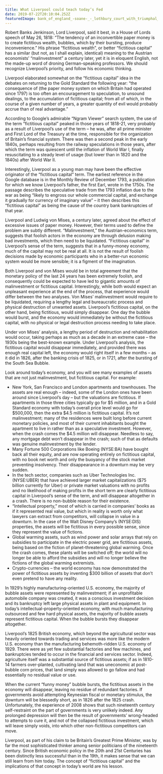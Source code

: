 ```yaml
---
title: What Liverpool could teach today’s Fed
date: 2019-07-22T20:10:04.252Z
featuredImage: bank_of_england_-soane-_-_lothbury_court_with_triumphal_arch.jpg
---
```

Robert Banks Jenkinson, Lord Liverpool, said it best, in a House of Lords speech of May 26, 1818: “The tendency of an inconvertible paper money is to create fictitious wealth, bubbles, which by their bursting, produce inconvenience.” His phrase “fictitious wealth”, or better “fictitious capital” has a similar (but not, as I shall explain, identical) meaning to the Austrian economists’ “malinvestment” a century later, yet it is in eloquent English, not the made-up word of droning German-speaking professors. We should recognize Liverpool’s priority, and follow his economic thinking.

Liverpool elaborated somewhat on the “fictitious capital” idea in the debates on returning to the Gold Standard the following year: “the consequence of (the paper money system on which Britain had operated since 1797) is too often an encouragement to speculation, to unsound dealings, to the accumulation of fictitious capital; from all of which, in the course of a given number of years, a greater quantity of evil would probably accrue than of real advantage.”

According to Google’s admirable “Ngram Viewer” search system, the use of the term “fictitious capital” peaked in those years of 1818-21, very probably as a result of Liverpool’s use of the term – he was, after all prime minister and First Lord of the Treasury at the time, responsible for the organization of Britain’s financial system. There was then a second peak in the early 1840s, perhaps resulting from the railway speculations in those years, after which the term was quiescent until the inflation of World War I, finally resuscitating to a steady level of usage (but lower than in 1820 and the 1840s) after World War II.

Interestingly, Liverpool as a young man may have been the effective originator of the “fictitious capital” term. The earliest reference in the Google database is in the Monthly Review of December 1793, a publication for which we know Liverpool’s father, the first Earl, wrote in the 1750s. The passage describes the speculative trade from the 1793 inflation due to the war as being “likely to engross our whole commercial capital, and exchange it gradually for currency of imaginary value” – it then describes this “fictitious capital” as being the cause of the country bank bankruptcies of that year.

Liverpool and Ludwig von Mises, a century later, agreed about the effect of excessive issues of paper money. However, their terms used to define the problem are subtly different. “Malinvestment,” the Austrian-economics term, suggests that foolish actors in the economy are through delusion making bad investments, which then need to be liquidated. “Fictitious capital” in Liverpool’s sense of the term, suggests that in a funny-money economy, much of the capital may not be real at all. It is not the result of foolish decisions made by economic participants who in a better-run economic system would be more sensible; it is a figment of the imagination.

Both Liverpool and von Mises would be in total agreement that the monetary policy of the last 24 years has been extremely foolish, and consequently could be expected to have led to gigantic amounts of malinvestment or fictitious capital. Interestingly, while both would expect an unpleasant experience at the end of the process, that experience would differ between the two analyses. Von Mises’ malinvestment would require to be liquidated, requiring a lengthy legal and bureaucratic process and physical destruction of unwanted assets. Liverpool’s fictitious capital, on the other hand, being fictitious, would simply disappear. One day the bubble would burst, and the economy would immediately be without the fictitious capital, with no physical or legal destruction process needing to take place.

Under von Mises’ analysis, a lengthy period of destruction and rehabilitation would occur, taking perhaps as much as a decade in an extreme case – the 1930s being the best-known example. Under Liverpool’s analysis, the fictitious capital would disappear immediately, and provided there was enough real capital left, the economy would right itself in a few months – as it did in 1826, after the banking crisis of 1825, or in 1721, after the bursting of the South Sea Bubble.

Look around today’s economy, and you will see many examples of assets that are not just malinvestment, but fictitious capital. For example:

* New York, San Francisco and London apartments and townhouses. The assets are real enough – indeed, some of the London ones have been around since Liverpool’s day – but the valuations are fictitious. If apartments in those three cities typically go for $5 million, and in a Gold Standard economy with today’s overall price level would go for $500,000, then the extra $4.5 million is fictitious capital. It’s not malinvestment; many of the residences were built long before current monetary policies, and most of their current inhabitants bought the apartment to live in rather than as a speculative investment. However, when the crash comes the $4.5 million will disappear. Needless to say, any mortgage debt won’t disappear in the crash; such of that as defaults was genuine malinvestment by the lender.
* Many Fortune 500 Corporations like Boeing (NYSE:BA) have bought back all their equity, and are now operating entirely on fictitious capital, with no book net worth and only the buoyancy of the stock market preventing insolvency. Their disappearance in a downturn may be very sudden.
* In the tech sector, companies such as Uber Technologies Inc. (NYSE:UBER) that have achieved larger market capitalizations ($75 billion currently for Uber) or private market valuations with no profits and no likelihood of making profits in the short term are clearly fictitious capital in Liverpool’s sense of the term, and will disappear altogether in a crash. There is no non-bubble reason for their existence.
* “Intellectual property,” most of which is carried in companies’ books as if it represented real value, but which in reality is worth only what lawyers can extract from competitors, will collapse in value in a downturn. In the case of the Walt Disney Company’s (NYSE:DIS) properties, the assets will be fictitious in every possible sense, since they represent the value of fictions.
* Global warming assets, such as wind power and solar arrays that rely on subsidies to participate in the electric power grid, are fictitious assets, being based on the fiction of planet-threatening global warming. Once the crash comes, these plants will be switched off; the world will no longer be able to afford the subsidies and will no longer believe the fictions of the global warming extremists.
* Crypto-currencies – the world economy has now demonstrated the power of fictitious assets by inventing $300 billion of assets that don’t even pretend to have any reality.

In 1929’s highly manufacturing-oriented U.S. economy, the majority of bubble assets were represented by malinvestment; if an unprofitable automobile company was created, it was a conscious investment decision and its bankruptcy left large physical assets in plant and equipment. In today’s intellectual-property-oriented economy, with much manufacturing outsourced and few hard physical assets, the majority of bubble assets represent fictitious capital. When the bubble bursts they disappear altogether.

Liverpool’s 1825 British economy, which beyond the agricultural sector was heavily oriented towards trading and services was more like the modern U.S. economy than the manufacturing behemoth-ridden U.S. economy of 1929. There were as yet few substantial factories and few machines, and bankruptcies tended to occur in the financial and services sector. Indeed, agriculture itself was a substantial source of fictitious assets; if as in 1810-14 farmers over-planted, cultivating land that was uneconomic at post-bubble corn prices, that land simply was allowed to go fallow and had essentially no residual value or use.

When the current “funny money” bubble bursts, the fictitious assets in the economy will disappear, leaving no residue of redundant factories. If governments avoid attempting Keynesian fiscal or monetary stimulus, the downturn will be blessedly short, as in 1826 after the 1825 crash. Unfortunately, the experience of 2008 shows that such nineteenth century self-restraint on the part of governments is very unlikely indeed. Any prolonged depression will then be the result of governments’ wrong-headed to attempts to cure it, and not of the collapsed fictitious investment, which will leave simply voids, into which other non-fictitious competitors can move.

Liverpool, as part of his claim to be Britain’s Greatest Prime Minister, was by far the most sophisticated thinker among senior politicians of the nineteenth century. Since British economic policy in the 20th and 21st Centuries has been distinctly less successful than in the 19th, it makes sense that we can still learn from him today. The concept of “fictitious capital” and the implications of that concept in today’s world are his lesson.